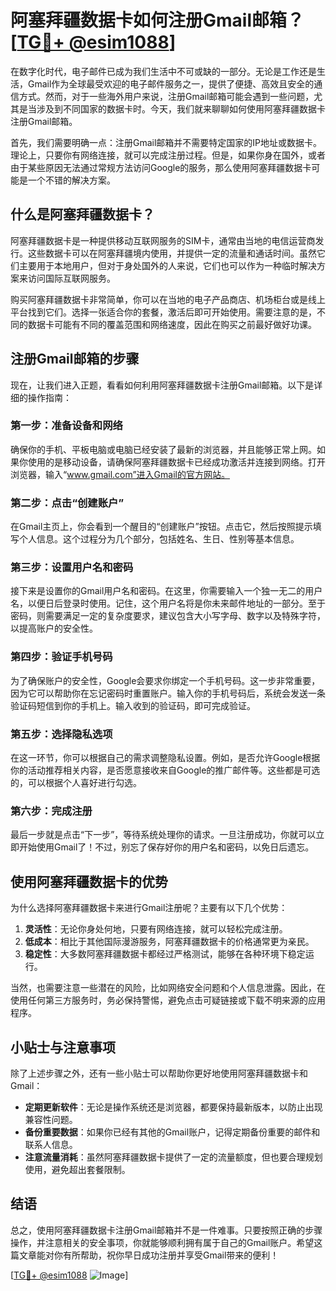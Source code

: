 # 阿塞拜疆数据卡如何注册Gmail邮箱？[[TG💪+ @esim1088](https://t.me/s/esim1088)]

在数字化时代，电子邮件已成为我们生活中不可或缺的一部分。无论是工作还是生活，Gmail作为全球最受欢迎的电子邮件服务之一，提供了便捷、高效且安全的通信方式。然而，对于一些海外用户来说，注册Gmail邮箱可能会遇到一些问题，尤其是当涉及到不同国家的数据卡时。今天，我们就来聊聊如何使用阿塞拜疆数据卡注册Gmail邮箱。

首先，我们需要明确一点：注册Gmail邮箱并不需要特定国家的IP地址或数据卡。理论上，只要你有网络连接，就可以完成注册过程。但是，如果你身在国外，或者由于某些原因无法通过常规方法访问Google的服务，那么使用阿塞拜疆数据卡可能是一个不错的解决方案。

## 什么是阿塞拜疆数据卡？

阿塞拜疆数据卡是一种提供移动互联网服务的SIM卡，通常由当地的电信运营商发行。这些数据卡可以在阿塞拜疆境内使用，并提供一定的流量和通话时间。虽然它们主要用于本地用户，但对于身处国外的人来说，它们也可以作为一种临时解决方案来访问国际互联网服务。

购买阿塞拜疆数据卡非常简单，你可以在当地的电子产品商店、机场柜台或是线上平台找到它们。选择一张适合你的套餐，激活后即可开始使用。需要注意的是，不同的数据卡可能有不同的覆盖范围和网络速度，因此在购买之前最好做好功课。

## 注册Gmail邮箱的步骤

现在，让我们进入正题，看看如何利用阿塞拜疆数据卡注册Gmail邮箱。以下是详细的操作指南：

### 第一步：准备设备和网络

确保你的手机、平板电脑或电脑已经安装了最新的浏览器，并且能够正常上网。如果你使用的是移动设备，请确保阿塞拜疆数据卡已经成功激活并连接到网络。打开浏览器，输入“www.gmail.com”进入Gmail的官方网站。

### 第二步：点击“创建账户”

在Gmail主页上，你会看到一个醒目的“创建账户”按钮。点击它，然后按照提示填写个人信息。这个过程分为几个部分，包括姓名、生日、性别等基本信息。

### 第三步：设置用户名和密码

接下来是设置你的Gmail用户名和密码。在这里，你需要输入一个独一无二的用户名，以便日后登录时使用。记住，这个用户名将是你未来邮件地址的一部分。至于密码，则需要满足一定的复杂度要求，建议包含大小写字母、数字以及特殊字符，以提高账户的安全性。

### 第四步：验证手机号码

为了确保账户的安全性，Google会要求你绑定一个手机号码。这一步非常重要，因为它可以帮助你在忘记密码时重置账户。输入你的手机号码后，系统会发送一条验证码短信到你的手机上。输入收到的验证码，即可完成验证。

### 第五步：选择隐私选项

在这一环节，你可以根据自己的需求调整隐私设置。例如，是否允许Google根据你的活动推荐相关内容，是否愿意接收来自Google的推广邮件等。这些都是可选的，可以根据个人喜好进行勾选。

### 第六步：完成注册

最后一步就是点击“下一步”，等待系统处理你的请求。一旦注册成功，你就可以立即开始使用Gmail了！不过，别忘了保存好你的用户名和密码，以免日后遗忘。

## 使用阿塞拜疆数据卡的优势

为什么选择阿塞拜疆数据卡来进行Gmail注册呢？主要有以下几个优势：

1. **灵活性**：无论你身处何地，只要有网络连接，就可以轻松完成注册。
2. **低成本**：相比于其他国际漫游服务，阿塞拜疆数据卡的价格通常更为亲民。
3. **稳定性**：大多数阿塞拜疆数据卡都经过严格测试，能够在各种环境下稳定运行。

当然，也需要注意一些潜在的风险，比如网络安全问题和个人信息泄露。因此，在使用任何第三方服务时，务必保持警惕，避免点击可疑链接或下载不明来源的应用程序。

## 小贴士与注意事项

除了上述步骤之外，还有一些小贴士可以帮助你更好地使用阿塞拜疆数据卡和Gmail：

- **定期更新软件**：无论是操作系统还是浏览器，都要保持最新版本，以防止出现兼容性问题。
- **备份重要数据**：如果你已经有其他的Gmail账户，记得定期备份重要的邮件和联系人信息。
- **注意流量消耗**：虽然阿塞拜疆数据卡提供了一定的流量额度，但也要合理规划使用，避免超出套餐限制。

## 结语

总之，使用阿塞拜疆数据卡注册Gmail邮箱并不是一件难事。只要按照正确的步骤操作，并注意相关的安全事项，你就能够顺利拥有属于自己的Gmail账户。希望这篇文章能对你有所帮助，祝你早日成功注册并享受Gmail带来的便利！

[[TG💪+ @esim1088](https://t.me/s/esim1088) ![Image](https://i.postimg.cc/4NQfJmqS/Snipaste-2025-05-13-00-14-12.png)]